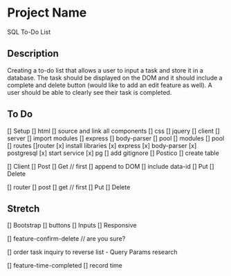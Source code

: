 # Project Name

SQL To-Do List

## Description

Creating a to-do list that allows a user to input a task and store it in a database. The task should be displayed on the DOM and it should include a complete and delete button (would like to add an edit feature as well). A user should be able to clearly see their task is completed. 

## To Do

[] Setup
    [] html
        [] source and link all components
    [] css
    [] jquery
    [] client
    [] server
        [] import modules
            [] express
            [] body-parser
            [] pool
    [] modules
        [] pool
    [] routes
        []router
    [x] install libraries
        [x] express
        [x] body-parser
        [x] postgresql
            [x] start service
        [x] pg
    [] add gitignore
    [] Postico
        [] create table

[] Client
    [] Post
    [] Get  // first
        [] append to DOM
        [] include data-id
    [] Put
    [] Delete

[] router
    [] post
    [] get  // first
    [] Put
    [] Delete

## Stretch

[] Bootstrap
    [] buttons
    [] Inputs
    [] Responsive

[] feature-confirm-delete    // are you sure?

[] order task inquiry to reverse list  - Query Params research

[] feature-time-completed
    [] record time




